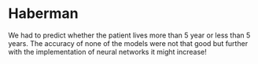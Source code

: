 # Haberman
We had to predict whether the patient lives more than 5 year or less than 5 years. The accuracy of none of the models were not that good but further with the implementation of neural networks it might increase!
